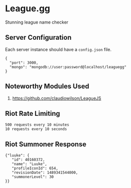 # League.gg
Stunning league name checker

## Server Configuration
Each server instance should have a `config.json` file.
```
{
  "port": 3000,
  "mongo": "mongodb://user:password@localhost/leaguegg"
}
```

## Noteworthy Modules Used
1. https://github.com/claudiowilson/LeagueJS

## Riot Rate Limiting
```
500 requests every 10 minutes
10 requests every 10 seconds
```

## Riot Summoner Response
```
{"luuke": {
   "id": 40160372,
   "name": "Luuke",
   "profileIconId": 654,
   "revisionDate": 1489341544000,
   "summonerLevel": 30
}}
```
